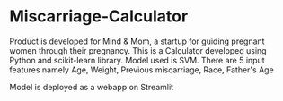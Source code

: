 # Miscarriage-Calculator

Product is developed for Mind & Mom, a startup for guiding pregnant women through their pregnancy.
This is a Calculator developed using Python and scikit-learn library.
Model used is SVM.
There are 5 input features namely Age, Weight, Previous miscarriage, Race, Father's Age

Model is deployed as a webapp on Streamlit
